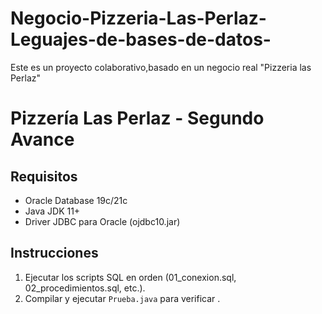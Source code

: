 # Negocio-Pizzeria-Las-Perlaz-Leguajes-de-bases-de-datos-
Este es un proyecto colaborativo,basado en un negocio real "Pizzeria las Perlaz"

# Pizzería Las Perlaz - Segundo Avance

## Requisitos
- Oracle Database 19c/21c
- Java JDK 11+
- Driver JDBC para Oracle (ojdbc10.jar)

## Instrucciones
1. Ejecutar los scripts SQL en orden (01_conexion.sql, 02_procedimientos.sql, etc.).
2. Compilar y ejecutar `Prueba.java` para verificar .
